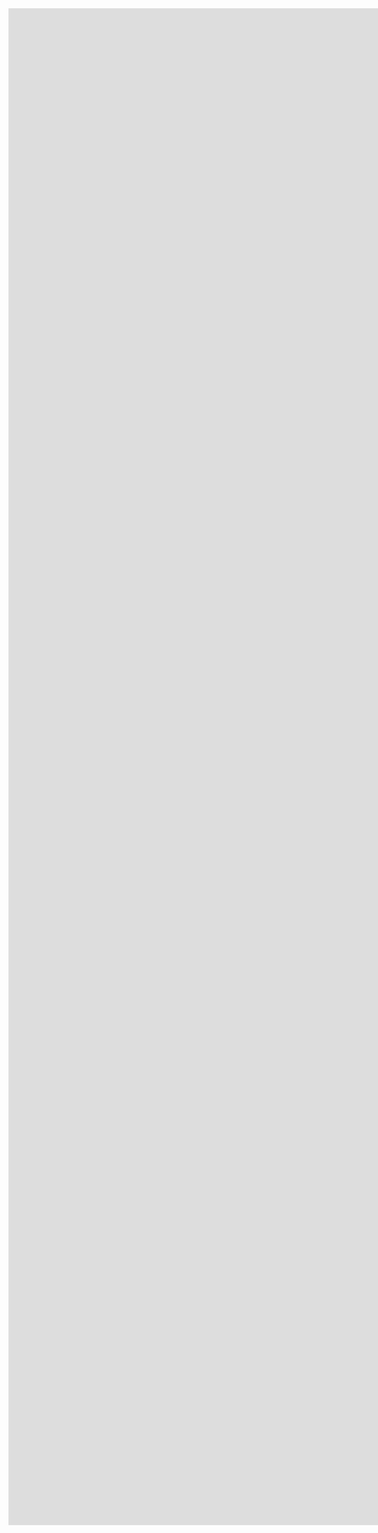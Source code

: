 <iframe src="https://storage.ning.com/topology/rest/1.0/file/get/8525198895?profile=original" style="border:0px #ffffff none;" name="myiFrame" scrolling="no" frameborder="0" marginheight="0px" marginwidth="0px" height="3000px" width="2000px" allowfullscreen></iframe>






